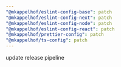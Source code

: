 ```yaml
---
"@mkappelhof/eslint-config-base": patch
"@mkappelhof/eslint-config-next": patch
"@mkappelhof/eslint-config-node": patch
"@mkappelhof/eslint-config-react": patch
"@mkappelhof/prettier-config": patch
"@mkappelhof/ts-config": patch
---
```


update release pipeline
